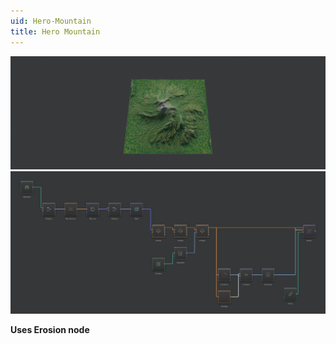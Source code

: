 ```yaml
---
uid: Hero-Mountain
title: Hero Mountain
---
```


![](../Images/Viewport/Hero-Mountain.jpg)
![](../Images/Graph/Hero-Mountain.png)

**Uses Erosion node**